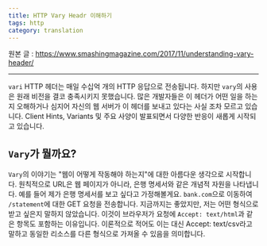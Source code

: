 ```yaml
---
title: HTTP Vary Headr 이해하기
tags: http
category: translation
---
```




원본 글 : https://www.smashingmagazine.com/2017/11/understanding-vary-header/


* * *



`vari` HTTP 헤더는 매일 수십억 개의 HTTP 응답으로 전송됩니다. 하지만 `vary`의 사용은 원래 비전을 결코 충족시키지 못했습니다. 많은 개발자들은 이 헤더가 어떤 일을 하는지 오해하거나 심지어 자신의 웹 서버가 이 헤더를 보내고 있다는 사실 조차 모르고 있습니다. Client Hints, Variants 및 주요 사양이 발표되면서 다양한 반응이 새롭게 시작되고 있습니다.

## `Vary`가 뭘까요?
`Vary`의 이야기는 "웹이 어떻게 작동해야 하는지"에 대한 아름다운 생각으로 시작합니다. 원칙적으로 URL은 웹 페이지가 아니라, 은행 명세서와 같은 개념적 자원을 나타냅니다. 
예를 들어 제가 은행 명세서를 보고 싶다고 가정해볼게요. `bank.com`으로 이동하여 `/statement`에 대한 GET 요청을 전송합니다. 지금까지는 좋았지만, 저는 어떤 형식으로 받고 싶은지 말하지 않았습니다. 이것이 브라우저가 요청에 `Accept: text/html`과 같은 항목도 포함하는 이유입니다. 이론적으로 적어도 이는 대신 Accept: text/csv라고 말하고 동일한 리소스를 다른 형식으로 가져올 수 있음을 의미합니다.






